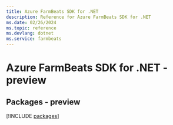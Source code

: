 ```yaml
---
title: Azure FarmBeats SDK for .NET
description: Reference for Azure FarmBeats SDK for .NET
ms.date: 02/26/2024
ms.topic: reference
ms.devlang: dotnet
ms.service: farmbeats
---
```

# Azure FarmBeats SDK for .NET - preview
## Packages - preview
[!INCLUDE [packages](farmbeats-index.md)]